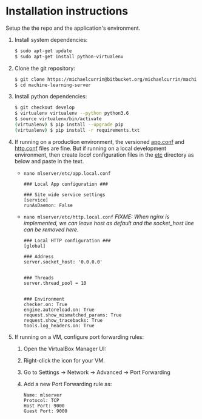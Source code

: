 # Installation instructions

Setup the the repo and the application's environment.

1. Install system dependencies:
    
    ```bash
    $ sudo apt-get update
    $ sudo apt-get install python-virtualenv
    ```

2. Clone the git repository:
   
    ```bash
    $ git clone https://michaelcurrin@bitbucket.org/michaelcurrin/machine-learning-server.git
    $ cd machine-learning-server
    ```

3. Install python dependencies:
    
    ```bash
    $ git checkout develop
    $ virtualenv virtualenv --python python3.6
    $ source virtualenv/bin/activate
    (virtualenv) $ pip install --upgrade pip
    (virtualenv) $ pip install -r requirements.txt
    ```

4. If running on a production environment, the versioned [app.conf](/mlserver/etc/app.conf) and [http.conf](/mlserver/etc/http.conf) files are fine. But if running on a local development environment, then create _local_ configuration files in the [etc](/mlserver/etc) directory as below and paste in the text.
    
    * `nano mlserver/etc/app.local.conf`
        ```
        ### Local App configuration ###

        ### Site wide service settings
        [service]
        runAsDaemon: False
        ```
        
    * `nano mlserver/etc/http.local.conf` *FIXME: When nginx is implemented, we can leave host as default and the socket_host line can be removed here.*

        ```
        ### Local HTTP configuration ###
        [global]

        ### Address
        server.socket_host: '0.0.0.0'


        ### Threads
        server.thread_pool = 10


        ### Environment
        checker.on: True
        engine.autoreload.on: True
        request.show_mismatched_params: True
        request.show_tracebacks: True
        tools.log_headers.on: True
        ```

5. If running on a VM, configure port forwarding rules:
    1. Open the VirtualBox Manager UI:
    2. Right-click the icon for your VM.
    3. Go to Settings -> Network -> Advanced -> Port Forwarding
    4. Add a new Port Forwarding rule as: 

        ```
        Name: mlserver
        Protocol: TCP
        Host Port: 9000 
        Guest Port: 9000
        ```
